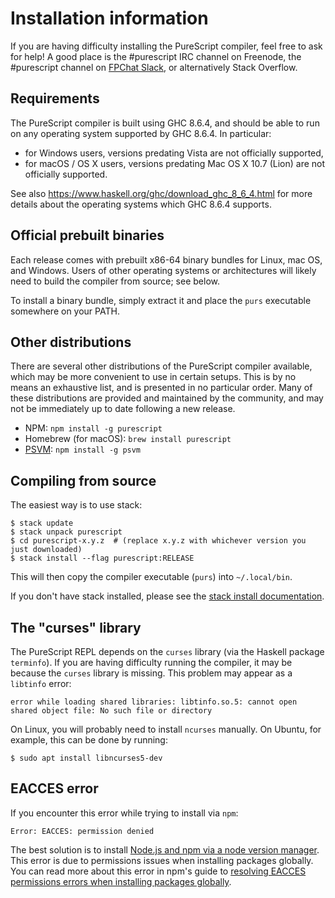 # Installation information

If you are having difficulty installing the PureScript compiler, feel free to
ask for help! A good place is the #purescript IRC channel on Freenode, the #purescript channel on [FPChat Slack](https://fpchat-invite.herokuapp.com/), or
alternatively Stack Overflow.

## Requirements

The PureScript compiler is built using GHC 8.6.4, and should be able to run on any operating system supported by GHC 8.6.4. In particular:

* for Windows users, versions predating Vista are not officially supported,
* for macOS / OS X users, versions predating Mac OS X 10.7 (Lion) are not officially supported.

See also <https://www.haskell.org/ghc/download_ghc_8_6_4.html> for more details about the operating systems which GHC 8.6.4 supports.

## Official prebuilt binaries

Each release comes with prebuilt x86-64 binary bundles for Linux, mac OS, and Windows. Users of other operating systems or architectures will likely need to build the compiler from source; see below.

To install a binary bundle, simply extract it and place the `purs` executable somewhere on your PATH.

## Other distributions

There are several other distributions of the PureScript compiler available, which may be more convenient to use in certain setups. This is by no means an exhaustive list, and is presented in no particular order. Many of these distributions are provided and maintained by the community, and may not be immediately up to date following a new release.

* NPM: `npm install -g purescript`
* Homebrew (for macOS): `brew install purescript`
* [PSVM](https://github.com/ThomasCrevoisier/psvm-js): `npm install -g psvm`

## Compiling from source

The easiest way is to use stack:

```
$ stack update
$ stack unpack purescript
$ cd purescript-x.y.z  # (replace x.y.z with whichever version you just downloaded)
$ stack install --flag purescript:RELEASE
```

This will then copy the compiler executable (`purs`) into `~/.local/bin`.

If you don't have stack installed, please see the [stack install documentation](https://github.com/commercialhaskell/stack/blob/master/doc/install_and_upgrade.md).

## The "curses" library

The PureScript REPL depends on the `curses` library (via the Haskell package
`terminfo`). If you are having difficulty running the compiler, it may be
because the `curses` library is missing. This problem may appear as a `libtinfo`
error:
```
error while loading shared libraries: libtinfo.so.5: cannot open shared object file: No such file or directory
```

On Linux, you will probably need to install `ncurses` manually. On Ubuntu, for
example, this can be done by running:

```
$ sudo apt install libncurses5-dev
```

## EACCES error

If you encounter this error while trying to install via `npm`:
```
Error: EACCES: permission denied
```

The best solution is to install [Node.js and npm via a node version manager](https://docs.npmjs.com/downloading-and-installing-node-js-and-npm#using-a-node-version-manager-to-install-nodejs-and-npm). This error is due to permissions issues when installing packages globally. You can read more about this error in npm's guide to [resolving EACCES permissions errors when installing packages globally](https://docs.npmjs.com/getting-started/fixing-npm-permissions).
